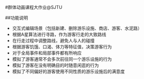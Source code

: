 #群体动画课程大作业@SJTU

##功能说明

 - 交互式编辑场景（包括新建、删除游乐设施、商店、游客、水泥路）
 - 根据A星算法进行寻路，作为游客行走的大致路线
 - 在行走过程中调整路线，避免人与人的碰撞
 - 根据游客饥饿、口渴、体力等特征值，决策游客行为
 - 对于全局事件和局部事件都有所响应
 - 模拟了游客通常不会多次前往同一个游乐设施的行为
 - 模拟了游客在没有明确目的时随意闲逛的行为
 - 模拟了不同偏好的游客使用不同性质的游乐设施后的满意度

